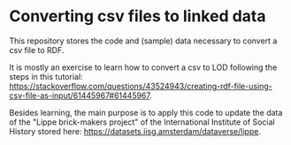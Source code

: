# Converting csv files to linked data

This repository stores the code and (sample) data necessary to convert a csv file to RDF.

It is mostly an exercise to learn how to convert a csv to LOD following the steps in this tutorial: https://stackoverflow.com/questions/43524943/creating-rdf-file-using-csv-file-as-input/61445967#61445967. 

Besides learning, the main purpose is to apply this code to update the data of the "Lippe brick-makers project" of the International Institute of Social History stored here: https://datasets.iisg.amsterdam/dataverse/lippe.
